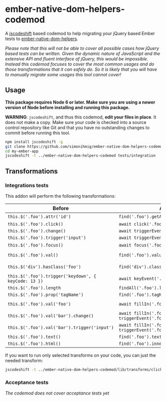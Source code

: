 # ember-native-dom-helpers-codemod

A [jscodeshift](https://github.com/facebook/jscodeshift) based codemod to help migrating your jQuery based Ember tests to [ember-native-dom-helpers](https://github.com/cibernox/ember-native-dom-helpers).

*Please note that this will not be able to cover all possible cases how jQuery based tests can be written. 
Given the dynamic nature of JavaScript and the extensive API and fluent interface of jQuery, this would be impossible.
Instead this codemod focuses to cover the most common usages and do those transformations that it can safely do. 
So it is likely that you will have to manually migrate some usages this tool cannot cover!*  

## Usage

**This package requires Node 6 or later. Make sure you are using a newer version
of Node before installing and running this package.**

**WARNING**: `jscodeshift`, and thus this codemod, **edit your files in place**.
It does not make a copy. Make sure your code is checked into a source control
repository like Git and that you have no outstanding changes to commit before
running this tool.

```bash
npm install jscodeshift -g
git clone https://github.com/simonihmig/ember-native-dom-helpers-codemod
cd my-ember-app
jscodeshift -t ../ember-native-dom-helpers-codemod tests/integration
```

## Transformations

### Integrations tests

This addon will perform the following transformations:

| Before                                               | After                                                                 | Transform      |
|------------------------------------------------------|-----------------------------------------------------------------------|----------------|
| `this.$('.foo').attr('id')`                          | `find('.foo').getAttribute('id')`                                     | `attr.js       |
| `this.$('.foo').click()`                             | `await click('.foo')`                                                 | `click.js`     |
| `this.$('.foo').change()`                            | `await triggerEvent('.foo', 'change')`                                | `change.js`    |
| `this.$('.foo').trigger('input')`                    | `await triggerEvent('.foo', 'input')`                                 | `trigger.js`   |
| `this.$('.foo').focus()`                             | `await focus('.foo')`                                                 | `focus.`js`    |
| `this.$('.foo').val()`                               | `find('.foo').value`                                                  | `get-value.js` |
| `this.$('div').hasClass('foo')`                      | `find('div').classList.contains('foo')`                               | `has-class.js` |
| `this.$('.foo').trigger('keydown', { keyCode: 13 })` | `await keyEvent('.foo', 'keydown', 13)`                               | `key-event.js` |
| `this.$('.foo').length`                              | `findAll('.foo').length`                                              | `length.js`    |
| `this.$('.foo').prop('tagName')`                     | `find('.foo').tagName`                                                | `prop.js`      |
| `this.$('.foo').val('foo')`                          | `await fillIn('.foo', 'foo')`                                         | `set-value.js` |
| `this.$('.foo').val('bar').change()`                 | `await fillIn('.foo', 'foo');  await triggerEvent('.foo', 'change');` | `set-value.js` |
| `this.$('.foo').val('bar').trigger('input')`         | `await fillIn('.foo', 'foo');  await triggerEvent('.foo', 'input');`  | `set-value.js` |
| `this.$('.foo').text()`                              | `find('.foo').textContent`                                            | `text.js`      |
| `this.$('.foo').html()`                              | `find('.foo').innerHTML`                                              | `html.js`      |


If you want to run only selected transforms on your code, you can just the needed transform:

```bash
jscodeshift -t ../ember-native-dom-helpers-codemod/lib/transforms/click.js tests/integration
```


### Acceptance tests

*The codemod does not cover acceptance tests yet*


